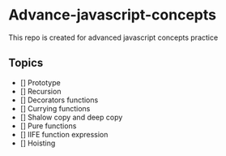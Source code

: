 # Advance-javascript-concepts
This repo is created for advanced javascript concepts practice

## Topics

- [] Prototype
- [] Recursion
- [] Decorators functions
- [] Currying functions
- [] Shalow copy and deep copy
- [] Pure functions
- [] IIFE function expression
- [] Hoisting
